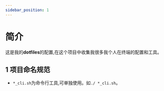 ```yaml
---
sidebar_position: 1
---
```


# 简介 

这是我的**dotfiles**的配置,在这个项目中收集我很多我个人在终端的配置和工具。

## 1 项目命名规范

* `*_cli.sh`为命令行工具,可单独使用。如`./ *_cli.sh`。


